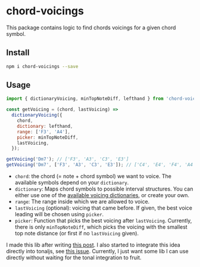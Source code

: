 # chord-voicings

This package contains logic to find chords voicings for a given chord symbol.

## Install

```sh
npm i chord-voicings --save
```

## Usage

```js
import { dictionaryVoicing, minTopNoteDiff, lefthand } from 'chord-voicings';

const getVoicing = (chord, lastVoicing) =>
  dictionaryVoicing({
    chord,
    dictionary: lefthand,
    range: ['F3', 'A4'],
    picker: minTopNoteDiff,
    lastVoicing,
  });

getVoicing('Dm7'); // ['F3', 'A3', 'C3', 'E3']
getVoicing('Dm7', ['F3', 'A3', 'C3', 'E3']); // ['C4', 'E4', 'F4', 'A4']
```

- `chord`: the chord (= note + chord symbol) we want to voice. The available symbols depend on your `dictionary`.
- `dictionary`: Maps chord symbols to possible interval structures. You can either use one of the [available voicing dictionaries](./src/dictionaryVoicing.ts), or create your own.
- `range`: The range inside which we are allowed to voice.
- `lastVoicing` (optional): voicing that came before. If given, the best voice leading will be chosen using `picker`.
- `picker`: Function that picks the best voicing after `lastVoicing`. Currently, there is only `minTopNoteDiff`, which picks the voicing with the smallest top note distance (or first if no `lastVoicing` given).

I made this lib after writing [this post](https://loophole-letters.vercel.app/rhythmical-chords).
I also started to integrate this idea directly into tonaljs, see [this issue](https://github.com/tonaljs/tonal/issues/230).
Currently, I just want some lib I can use directly without waiting for the tonal integration to fruit.
